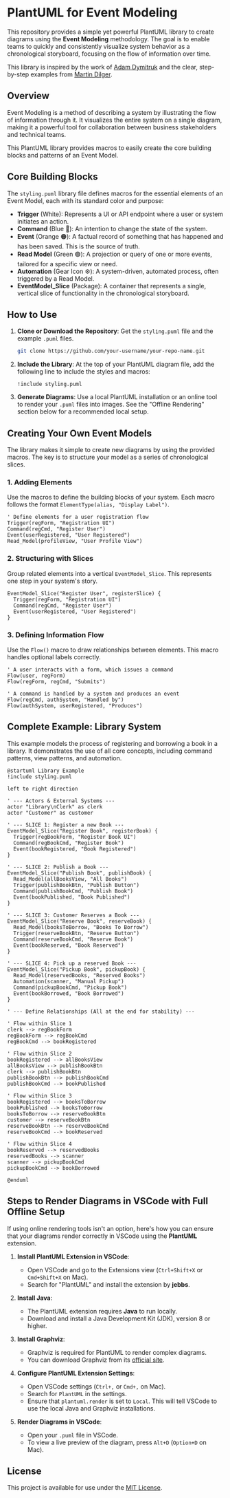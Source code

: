# PlantUML for Event Modeling

This repository provides a simple yet powerful PlantUML library to create diagrams using the **Event Modeling** methodology. The goal is to enable teams to quickly and consistently visualize system behavior as a chronological storyboard, focusing on the flow of information over time.

This library is inspired by the work of [Adam Dymitruk](https://eventmodeling.org/) and the clear, step-by-step examples from [Martin Dilger](https://www.linkedin.com/in/martindilger/).

## Overview

Event Modeling is a method of describing a system by illustrating the flow of information through it. It visualizes the entire system on a single diagram, making it a powerful tool for collaboration between business stakeholders and technical teams.

This PlantUML library provides macros to easily create the core building blocks and patterns of an Event Model.

## Core Building Blocks

The `styling.puml` library file defines macros for the essential elements of an Event Model, each with its standard color and purpose:

  * **Trigger** (White): Represents a UI or API endpoint where a user or system initiates an action.
  * **Command** (Blue 🔵): An intention to change the state of the system.
  * **Event** (Orange 🟠): A factual record of something that has happened and has been saved. This is the source of truth.
  * **Read Model** (Green 🟢): A projection or query of one or more events, tailored for a specific view or need.
  * **Automation** (Gear Icon ⚙️): A system-driven, automated process, often triggered by a Read Model.
  * **EventModel\_Slice** (Package): A container that represents a single, vertical slice of functionality in the chronological storyboard.

## How to Use

1.  **Clone or Download the Repository**: Get the `styling.puml` file and the example `.puml` files.
    ```bash
    git clone https://github.com/your-username/your-repo-name.git
    ```
2.  **Include the Library**: At the top of your PlantUML diagram file, add the following line to include the styles and macros:
    ```plantuml
    !include styling.puml
    ```
3.  **Generate Diagrams**: Use a local PlantUML installation or an online tool to render your `.puml` files into images. See the "Offline Rendering" section below for a recommended local setup.

## Creating Your Own Event Models

The library makes it simple to create new diagrams by using the provided macros. The key is to structure your model as a series of chronological slices.

### 1\. Adding Elements

Use the macros to define the building blocks of your system. Each macro follows the format `ElementType(alias, "Display Label")`.

```plantuml
' Define elements for a user registration flow
Trigger(regForm, "Registration UI")
Command(regCmd, "Register User")
Event(userRegistered, "User Registered")
Read_Model(profileView, "User Profile View")
```

### 2\. Structuring with Slices

Group related elements into a vertical `EventModel_Slice`. This represents one step in your system's story.

```plantuml
EventModel_Slice("Register User", registerSlice) {
  Trigger(regForm, "Registration UI")
  Command(regCmd, "Register User")
  Event(userRegistered, "User Registered")
}
```

### 3\. Defining Information Flow

Use the `Flow()` macro to draw relationships between elements. This macro handles optional labels correctly.

```plantuml
' A user interacts with a form, which issues a command
Flow(user, regForm)
Flow(regForm, regCmd, "Submits")

' A command is handled by a system and produces an event
Flow(regCmd, authSystem, "Handled by")
Flow(authSystem, userRegistered, "Produces")
```

## Complete Example: Library System

This example models the process of registering and borrowing a book in a library. It demonstrates the use of all core concepts, including command patterns, view patterns, and automation.

```plantuml
@startuml Library Example
!include styling.puml

left to right direction

' --- Actors & External Systems ---
actor "Library\nClerk" as clerk
actor "Customer" as customer

' --- SLICE 1: Register a new Book ---
EventModel_Slice("Register Book", registerBook) {
  Trigger(regBookForm, "Register Book UI")
  Command(regBookCmd, "Register Book")
  Event(bookRegistered, "Book Registered")
}

' --- SLICE 2: Publish a Book ---
EventModel_Slice("Publish Book", publishBook) {
  Read_Model(allBooksView, "All Books")
  Trigger(publishBookBtn, "Publish Button")
  Command(publishBookCmd, "Publish Book")
  Event(bookPublished, "Book Published")
}

' --- SLICE 3: Customer Reserves a Book ---
EventModel_Slice("Reserve Book", reserveBook) {
  Read_Model(booksToBorrow, "Books To Borrow")
  Trigger(reserveBookBtn, "Reserve Button")
  Command(reserveBookCmd, "Reserve Book")
  Event(bookReserved, "Book Reserved")
}

' --- SLICE 4: Pick up a reserved Book ---
EventModel_Slice("Pickup Book", pickupBook) {
  Read_Model(reservedBooks, "Reserved Books")
  Automation(scanner, "Manual Pickup")
  Command(pickupBookCmd, "Pickup Book")
  Event(bookBorrowed, "Book Borrowed")
}

' --- Define Relationships (All at the end for stability) ---

' Flow within Slice 1
clerk --> regBookForm
regBookForm --> regBookCmd
regBookCmd --> bookRegistered

' Flow within Slice 2
bookRegistered --> allBooksView
allBooksView --> publishBookBtn
clerk --> publishBookBtn
publishBookBtn --> publishBookCmd
publishBookCmd --> bookPublished

' Flow within Slice 3
bookRegistered --> booksToBorrow
bookPublished --> booksToBorrow
booksToBorrow --> reserveBookBtn
customer --> reserveBookBtn
reserveBookBtn --> reserveBookCmd
reserveBookCmd --> bookReserved

' Flow within Slice 4
bookReserved --> reservedBooks
reservedBooks --> scanner
scanner --> pickupBookCmd
pickupBookCmd --> bookBorrowed

@enduml
```

## Steps to Render Diagrams in VSCode with Full Offline Setup

If using online rendering tools isn't an option, here's how you can ensure that your diagrams render correctly in VSCode using the **PlantUML** extension.

1.  **Install PlantUML Extension in VSCode**:

      * Open VSCode and go to the Extensions view (`Ctrl+Shift+X` or `Cmd+Shift+X` on Mac).
      * Search for "PlantUML" and install the extension by **jebbs**.

2.  **Install Java**:

      * The PlantUML extension requires **Java** to run locally.
      * Download and install a Java Development Kit (JDK), version 8 or higher.

3.  **Install Graphviz**:

      * Graphviz is required for PlantUML to render complex diagrams.
      * You can download Graphviz from its [official site](https://graphviz.gitlab.io/download/).

4.  **Configure PlantUML Extension Settings**:

      * Open VSCode settings (`Ctrl+,` or `Cmd+,` on Mac).
      * Search for `PlantUML` in the settings.
      * Ensure that `plantuml.render` is set to `Local`. This will tell VSCode to use the local Java and Graphviz installations.

5.  **Render Diagrams in VSCode**:

      * Open your `.puml` file in VSCode.
      * To view a live preview of the diagram, press `Alt+D` (`Option+D` on Mac).

## License

This project is available for use under the [MIT License](https://www.google.com/search?q=LICENSE).
